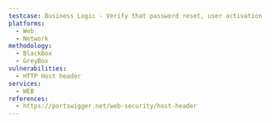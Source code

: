 ```yaml
---
testcase: Business Logic - Verify that password reset, user activation, or other important links use a fixed/predefined host, not user input or the Host header value. Web (HTTP/HTTPS) service
platforms: 
  - Web
  - Network
methodology: 
  - BlackBox
  - GreyBox
vulnerabilities:
  - HTTP Host header
services:
  - WEB
references:
  - https://portswigger.net/web-security/host-header
---
```

